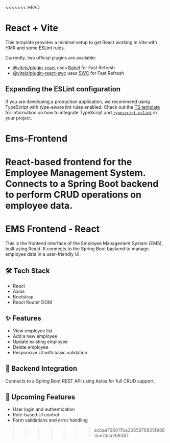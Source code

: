 <<<<<<< HEAD
# React + Vite

This template provides a minimal setup to get React working in Vite with HMR and some ESLint rules.

Currently, two official plugins are available:

- [@vitejs/plugin-react](https://github.com/vitejs/vite-plugin-react/blob/main/packages/plugin-react) uses [Babel](https://babeljs.io/) for Fast Refresh
- [@vitejs/plugin-react-swc](https://github.com/vitejs/vite-plugin-react/blob/main/packages/plugin-react-swc) uses [SWC](https://swc.rs/) for Fast Refresh

## Expanding the ESLint configuration

If you are developing a production application, we recommend using TypeScript with type-aware lint rules enabled. Check out the [TS template](https://github.com/vitejs/vite/tree/main/packages/create-vite/template-react-ts) for information on how to integrate TypeScript and [`typescript-eslint`](https://typescript-eslint.io) in your project.

# Ems-Frontend
React-based frontend for the Employee Management System. Connects to a Spring Boot backend to perform CRUD operations on employee data.
=======
# EMS Frontend - React

This is the frontend interface of the Employee Management System (EMS), built using React. It connects to the Spring Boot backend to manage employee data in a user-friendly UI.

## 🛠 Tech Stack
- React
- Axios
- Bootstrap
- React Router DOM

## ✨ Features
- View employee list
- Add a new employee
- Update existing employee
- Delete employee
- Responsive UI with basic validation

## 🔗 Backend Integration
Connects to a Spring Boot REST API using Axios for full CRUD support.

## 🚀 Upcoming Features
- User login and authentication
- Role-based UI control
- Form validations and error handling


>>>>>>> acbae766017ba3065976805f9883ce7dca268387
